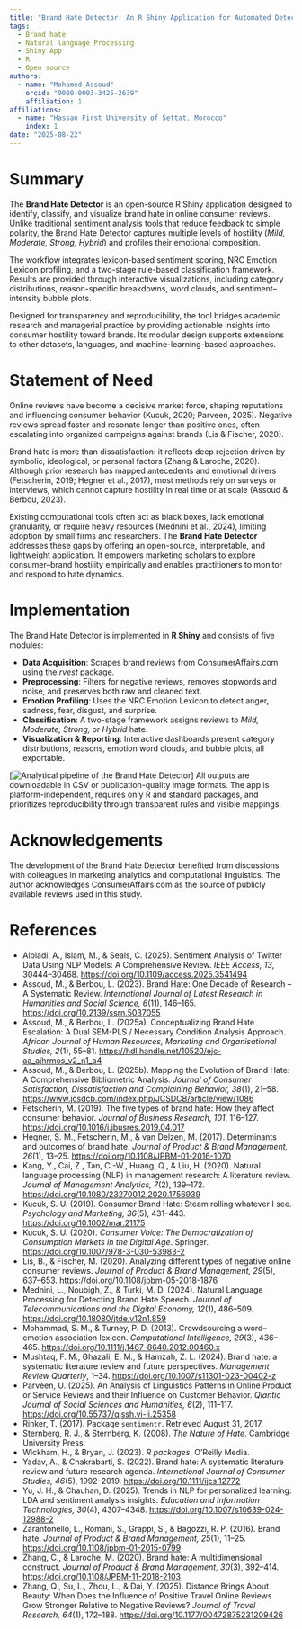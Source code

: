 ```yaml
---
title: "Brand Hate Detector: An R Shiny Application for Automated Detection and Multilevel Classification of Brand Hate in Consumer Reviews"
tags:
  - Brand hate
  - Natural language Processing
  - Shiny App
  - R
  - Open source
authors:
  - name: "Mohamed Assoud"
    orcid: "0000-0003-3425-2639"
    affiliation: 1
affiliations:
  - name: "Hassan First University of Settat, Morocco"
    index: 1
date: "2025-08-22"
---
```


# Summary

The **Brand Hate Detector** is an open-source R Shiny application designed to identify, classify, and visualize brand hate in online consumer reviews. Unlike traditional sentiment analysis tools that reduce feedback to simple polarity, the Brand Hate Detector captures multiple levels of hostility (*Mild, Moderate, Strong, Hybrid*) and profiles their emotional composition.  

The workflow integrates lexicon-based sentiment scoring, NRC Emotion Lexicon profiling, and a two-stage rule-based classification framework. Results are provided through interactive visualizations, including category distributions, reason-specific breakdowns, word clouds, and sentiment–intensity bubble plots.  

Designed for transparency and reproducibility, the tool bridges academic research and managerial practice by providing actionable insights into consumer hostility toward brands. Its modular design supports extensions to other datasets, languages, and machine-learning-based approaches.

# Statement of Need

Online reviews have become a decisive market force, shaping reputations and influencing consumer behavior (Kucuk, 2020; Parveen, 2025). Negative reviews spread faster and resonate longer than positive ones, often escalating into organized campaigns against brands (Lis & Fischer, 2020).  

Brand hate is more than dissatisfaction: it reflects deep rejection driven by symbolic, ideological, or personal factors (Zhang & Laroche, 2020). Although prior research has mapped antecedents and emotional drivers (Fetscherin, 2019; Hegner et al., 2017), most methods rely on surveys or interviews, which cannot capture hostility in real time or at scale (Assoud & Berbou, 2023).  

Existing computational tools often act as black boxes, lack emotional granularity, or require heavy resources (Mednini et al., 2024), limiting adoption by small firms and researchers. The **Brand Hate Detector** addresses these gaps by offering an open-source, interpretable, and lightweight application. It empowers marketing scholars to explore consumer–brand hostility empirically and enables practitioners to monitor and respond to hate dynamics.

# Implementation

The Brand Hate Detector is implemented in **R Shiny** and consists of five modules:

- **Data Acquisition**: Scrapes brand reviews from ConsumerAffairs.com using the *rvest* package.  
- **Preprocessing**: Filters for negative reviews, removes stopwords and noise, and preserves both raw and cleaned text.  
- **Emotion Profiling**: Uses the NRC Emotion Lexicon to detect anger, sadness, fear, disgust, and surprise.  
- **Classification**: A two-stage framework assigns reviews to *Mild, Moderate, Strong,* or *Hybrid* hate.  
- **Visualization & Reporting**: Interactive dashboards present category distributions, reasons, emotion word clouds, and bubble plots, all exportable.  

[![Analytical pipeline of the Brand Hate Detector](https://raw.githubusercontent.com/MEDASSOUD/brandhatedetector/blob/main/Figure%201.svg)]
All outputs are downloadable in CSV or publication-quality image formats. The app is platform-independent, requires only R and standard packages, and prioritizes reproducibility through transparent rules and visible mappings.

# Acknowledgements

The development of the Brand Hate Detector benefited from discussions with colleagues in marketing analytics and computational linguistics. The author acknowledges ConsumerAffairs.com as the source of publicly available reviews used in this study.


# References

- Albladi, A., Islam, M., & Seals, C. (2025). Sentiment Analysis of Twitter Data Using NLP Models: A Comprehensive Review. *IEEE Access, 13*, 30444–30468. https://doi.org/10.1109/access.2025.3541494  
- Assoud, M., & Berbou, L. (2023). Brand Hate: One Decade of Research – A Systematic Review. *International Journal of Latest Research in Humanities and Social Science, 6*(11), 146–165. https://doi.org/10.2139/ssrn.5037055  
- Assoud, M., & Berbou, L. (2025a). Conceptualizing Brand Hate Escalation: A Dual SEM-PLS / Necessary Condition Analysis Approach. *African Journal of Human Resources, Marketing and Organisational Studies, 2*(1), 55–81. https://hdl.handle.net/10520/ejc-aa_ajhrmos_v2_n1_a4  
- Assoud, M., & Berbou, L. (2025b). Mapping the Evolution of Brand Hate: A Comprehensive Bibliometric Analysis. *Journal of Consumer Satisfaction, Dissatisfaction and Complaining Behavior, 38*(1), 21–58. https://www.jcsdcb.com/index.php/JCSDCB/article/view/1086  
- Fetscherin, M. (2019). The five types of brand hate: How they affect consumer behavior. *Journal of Business Research, 101*, 116–127. https://doi.org/10.1016/j.jbusres.2019.04.017  
- Hegner, S. M., Fetscherin, M., & van Delzen, M. (2017). Determinants and outcomes of brand hate. *Journal of Product & Brand Management, 26*(1), 13–25. https://doi.org/10.1108/JPBM-01-2016-1070  
- Kang, Y., Cai, Z., Tan, C.-W., Huang, Q., & Liu, H. (2020). Natural language processing (NLP) in management research: A literature review. *Journal of Management Analytics, 7*(2), 139–172. https://doi.org/10.1080/23270012.2020.1756939  
- Kucuk, S. U. (2019). Consumer Brand Hate: Steam rolling whatever I see. *Psychology and Marketing, 36*(5), 431–443. https://doi.org/10.1002/mar.21175  
- Kucuk, S. U. (2020). *Consumer Voice: The Democratization of Consumption Markets in the Digital Age*. Springer. https://doi.org/10.1007/978-3-030-53983-2  
- Lis, B., & Fischer, M. (2020). Analyzing different types of negative online consumer reviews. *Journal of Product & Brand Management, 29*(5), 637–653. https://doi.org/10.1108/jpbm-05-2018-1876  
- Mednini, L., Noubigh, Z., & Turki, M. D. (2024). Natural Language Processing for Detecting Brand Hate Speech. *Journal of Telecommunications and the Digital Economy, 12*(1), 486–509. https://doi.org/10.18080/jtde.v12n1.859  
- Mohammad, S. M., & Turney, P. D. (2013). Crowdsourcing a word–emotion association lexicon. *Computational Intelligence, 29*(3), 436–465. https://doi.org/10.1111/j.1467-8640.2012.00460.x  
- Mushtaq, F. M., Ghazali, E. M., & Hamzah, Z. L. (2024). Brand hate: a systematic literature review and future perspectives. *Management Review Quarterly*, 1–34. https://doi.org/10.1007/s11301-023-00402-z  
- Parveen, U. (2025). An Analysis of Linguistics Patterns in Online Product or Service Reviews and their Influence on Customer Behavior. *Qlantic Journal of Social Sciences and Humanities, 6*(2), 111–117. https://doi.org/10.55737/qjssh.vi-ii.25358  
- Rinker, T. (2017). Package `sentimentr`. Retrieved August 31, 2017.  
- Sternberg, R. J., & Sternberg, K. (2008). *The Nature of Hate*. Cambridge University Press.  
- Wickham, H., & Bryan, J. (2023). *R packages*. O’Reilly Media.  
- Yadav, A., & Chakrabarti, S. (2022). Brand hate: A systematic literature review and future research agenda. *International Journal of Consumer Studies, 46*(5), 1992–2019. https://doi.org/10.1111/ijcs.12772  
- Yu, J. H., & Chauhan, D. (2025). Trends in NLP for personalized learning: LDA and sentiment analysis insights. *Education and Information Technologies, 30*(4), 4307–4348. https://doi.org/10.1007/s10639-024-12988-2  
- Zarantonello, L., Romani, S., Grappi, S., & Bagozzi, R. P. (2016). Brand hate. *Journal of Product & Brand Management, 25*(1), 11–25. https://doi.org/10.1108/jpbm-01-2015-0799  
- Zhang, C., & Laroche, M. (2020). Brand hate: A multidimensional construct. *Journal of Product & Brand Management, 30*(3), 392–414. https://doi.org/10.1108/JPBM-11-2018-2103  
- Zhang, Q., Su, L., Zhou, L., & Dai, Y. (2025). Distance Brings About Beauty: When Does the Influence of Positive Travel Online Reviews Grow Stronger Relative to Negative Reviews? *Journal of Travel Research, 64*(1), 172–188. https://doi.org/10.1177/00472875231209426  
